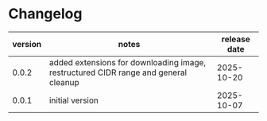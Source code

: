 # Changelog

| version | notes                                                                               | release date |
| ------- | ----------------------------------------------------------------------------------- | ------------ |
| 0.0.2   | added extensions for downloading image, restructured CIDR range and general cleanup | 2025-10-20   |
| 0.0.1   | initial version                                                                     | 2025-10-07   |

